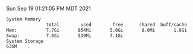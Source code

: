 Sun Sep 19 01:21:05 PM MDT 2021
```bash
System Memory
               total        used        free      shared  buff/cache   available
Mem:           7.7Gi       854Mi       5.0Gi       8.0Mi       1.8Gi       6.5Gi
Swap:          7.6Gi       539Mi       7.1Gi
System Storage
636M	.
```
```bash
